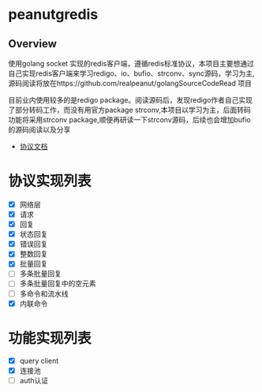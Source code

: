 # peanutgredis

## Overview

使用golang socket 实现的redis客户端，遵循redis标准协议，本项目主要想通过自己实现redis客户端来学习redigo、io、bufio、strconv、sync源码，学习为主,源码阅读将放在https://github.com/realpeanut/golangSourceCodeRead 项目

目前业内使用较多的是redigo package。阅读源码后，发现redigo作者自己实现了部分转码工作，而没有用官方package strconv,本项目以学习为主，后面转码功能将采用strconv package,顺便再研读一下strconv源码，后续也会增加bufio的源码阅读以及分享

- [协议文档](http://redisdoc.com/topic/protocol.html#id8)
# 协议实现列表
- [x] 网络层
- [x] 请求
- [x] 回复
- [x] 状态回复
- [x] 错误回复
- [x] 整数回复
- [x] 批量回复
- [ ] 多条批量回复
- [ ] 多条批量回复中的空元素
- [ ] 多命令和流水线
- [x] 内联命令
# 功能实现列表
- [x] query client
- [x] 连接池
- [ ] auth认证
